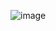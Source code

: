 ![image](https://user-images.githubusercontent.com/91574553/167322823-67a3e654-f096-42de-af25-5b5b9839d0d7.png)
